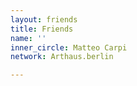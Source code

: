 ```yaml
---
layout: friends
title: Friends
name: ''
inner_circle: Matteo Carpi
network: Arthaus.berlin

---
```

